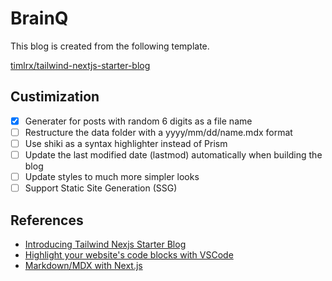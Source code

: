 # BrainQ

This blog is created from the following template.

[timlrx/tailwind-nextjs-starter-blog](https://github.com/timlrx/tailwind-nextjs-starter-blog)

## Custimization

- [x] Generater for posts with random 6 digits as a file name
- [ ] Restructure the data folder with a yyyy/mm/dd/name.mdx format
- [ ] Use shiki as a syntax highlighter instead of Prism
- [ ] Update the last modified date (lastmod) automatically when building the blog
- [ ] Update styles to much more simpler looks
- [ ] Support Static Site Generation (SSG)

## References

* [Introducing Tailwind Nexjs Starter Blog](https://www.timlrx.com/blog/introducing-tailwind-nextjs-starter-blog)
* [Highlight your website's code blocks with VSCode](https://miguelpiedrafita.com/vscode-highlighting)
* [Markdown/MDX with Next.js](https://nextjs.org/blog/markdown)